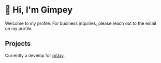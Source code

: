 # 👋 Hi, I'm Gimpey

Welcome to my profile. For business inquiries, please reach out to the email on my profile.

## Projects

Currently a develop for [pr0xy](https://github.com/pr0xy-io).
